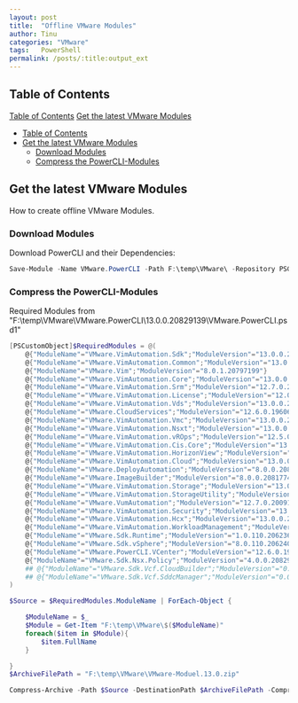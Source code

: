 ```yaml
---
layout: post
title:  "Offline VMware Modules"
author: Tinu
categories: "VMware"
tags:   PowerShell
permalink: /posts/:title:output_ext
---
```


## Table of Contents

[Table of Contents](#table-of-contents)
[Get the latest VMware Modules](#get-the-latest-vmware-modules)
- [Table of Contents](#table-of-contents)
- [Get the latest VMware Modules](#get-the-latest-vmware-modules)
  - [Download Modules](#download-modules)
  - [Compress the PowerCLI-Modules](#compress-the-powercli-modules)

## Get the latest VMware Modules

How to create offline VMware Modules.

### Download Modules

Download PowerCLI and their Dependencies:

````powershell
Save-Module -Name VMware.PowerCLI -Path F:\temp\VMware\ -Repository PSGallery
````

### Compress the PowerCLI-Modules

Required Modules from "F:\temp\VMware\VMware.PowerCLI\13.0.0.20829139\VMware.PowerCLI.psd1"

````powershell
[PSCustomObject]$RequiredModules = @(
    @{"ModuleName"="VMware.VimAutomation.Sdk";"ModuleVersion"="13.0.0.20791442"}
    @{"ModuleName"="VMware.VimAutomation.Common";"ModuleVersion"="13.0.0.20797081"}
    @{"ModuleName"="VMware.Vim";"ModuleVersion"="8.0.1.20797199"}
    @{"ModuleName"="VMware.VimAutomation.Core";"ModuleVersion"="13.0.0.20797821"}
    @{"ModuleName"="VMware.VimAutomation.Srm";"ModuleVersion"="12.7.0.20091290"}
    @{"ModuleName"="VMware.VimAutomation.License";"ModuleVersion"="12.0.0.15939670"}
    @{"ModuleName"="VMware.VimAutomation.Vds";"ModuleVersion"="13.0.0.20803944"}
    @{"ModuleName"="VMware.CloudServices";"ModuleVersion"="12.6.0.19606210"}
    @{"ModuleName"="VMware.VimAutomation.Vmc";"ModuleVersion"="13.0.0.20797723"}
    @{"ModuleName"="VMware.VimAutomation.Nsxt";"ModuleVersion"="13.0.0.20797706"}
    @{"ModuleName"="VMware.VimAutomation.vROps";"ModuleVersion"="12.5.0.19167825"}
    @{"ModuleName"="VMware.VimAutomation.Cis.Core";"ModuleVersion"="13.0.0.20797636"}
    @{"ModuleName"="VMware.VimAutomation.HorizonView";"ModuleVersion"="13.0.0.20685235"}
    @{"ModuleName"="VMware.VimAutomation.Cloud";"ModuleVersion"="13.0.0.20809912"}
    @{"ModuleName"="VMware.DeployAutomation";"ModuleVersion"="8.0.0.20826874"}
    @{"ModuleName"="VMware.ImageBuilder";"ModuleVersion"="8.0.0.20817746"}
    @{"ModuleName"="VMware.VimAutomation.Storage";"ModuleVersion"="13.0.0.20797966"}
    @{"ModuleName"="VMware.VimAutomation.StorageUtility";"ModuleVersion"="1.6.0.0"}
    @{"ModuleName"="VMware.VumAutomation";"ModuleVersion"="12.7.0.20091294"}
    @{"ModuleName"="VMware.VimAutomation.Security";"ModuleVersion"="13.0.0.20800625"}
    @{"ModuleName"="VMware.VimAutomation.Hcx";"ModuleVersion"="13.0.0.20803747"}
    @{"ModuleName"="VMware.VimAutomation.WorkloadManagement";"ModuleVersion"="12.4.0.18627055"}
    @{"ModuleName"="VMware.Sdk.Runtime";"ModuleVersion"="1.0.110.20623688"}
    @{"ModuleName"="VMware.Sdk.vSphere";"ModuleVersion"="8.0.110.20624081"}
    @{"ModuleName"="VMware.PowerCLI.VCenter";"ModuleVersion"="12.6.0.19600125"}
    @{"ModuleName"="VMware.Sdk.Nsx.Policy";"ModuleVersion"="4.0.0.20829136"}
    ## @{"ModuleName"="VMware.Sdk.Vcf.CloudBuilder";"ModuleVersion"="0.0.0.0"}
    ## @{"ModuleName"="VMware.Sdk.Vcf.SddcManager";"ModuleVersion"="0.0.0.0"}
)

$Source = $RequiredModules.ModuleName | ForEach-Object {

    $ModuleName = $_
    $Module = Get-Item "F:\temp\VMware\$($ModuleName)"
    foreach($item in $Module){
        $item.FullName
    }

}
$ArchiveFilePath = "F:\temp\VMware\VMware-Moduel.13.0.zip"

Compress-Archive -Path $Source -DestinationPath $ArchiveFilePath -CompressionLevel Optimal
````
